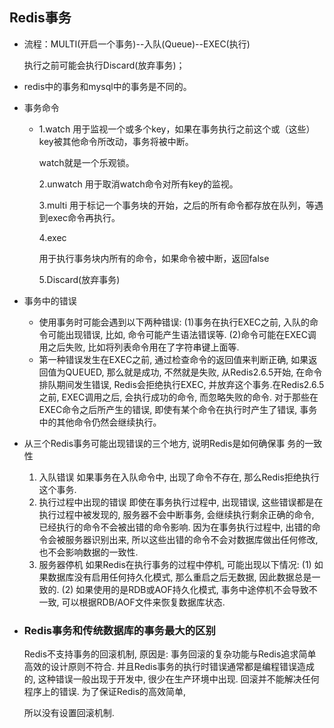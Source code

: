 ## Redis事务

- 流程：MULTI(开启一个事务)--入队(Queue)--EXEC(执行)

  执行之前可能会执行Discard(放弃事务)；

- redis中的事务和mysql中的事务是不同的。

- 事务命令

  - 1.watch 
    用于监视一个或多个key，如果在事务执行之前这个或（这些）key被其他命令所改动，事务将被中断。

    watch就是一个乐观锁。

    2.unwatch 
    用于取消watch命令对所有key的监视。

    3.multi 
    用于标记一个事务块的开始，之后的所有命令都存放在队列，等遇到exec命令再执行。

    4.exec 
    
    用于执行事务块内所有的命令，如果命令被中断，返回false 
    
    5.Discard(放弃事务)

- 事务中的错误

  - 使用事务时可能会遇到以下两种错误:
    (1)事务在执行EXEC之前, 入队的命令可能出现错误, 比如, 命令可能产生语法错误等.
    (2)命令可能在EXEC调用之后失败, 比如将列表命令用在了字符串键上面等.
  - 第一种错误发生在EXEC之前, 通过检查命令的返回值来判断正确, 如果返回值为QUEUED, 那么就是成功, 不然就是失败, 从Redis2.6.5开始, 在命令排队期间发生错误, Redis会拒绝执行EXEC, 并放弃这个事务.在Redis2.6.5之前, EXEC调用之后, 会执行成功的命令, 而忽略失败的命令.
    对于那些在EXEC命令之后所产生的错误, 即使有某个命令在执行时产生了错误, 事务中的其他命令仍然会继续执行。

- 从三个Redis事务可能出现错误的三个地方, 说明Redis是如何确保事
  务的一致性
  1. 入队错误
  如果事务在入队命令中, 出现了命令不存在, 那么Redis拒绝执行这个事务.
  2. 执行过程中出现的错误
  即使在事务执行过程中, 出现错误, 这些错误都是在执行过程中被发现的, 服务器不会中断事务, 会继续执行剩余正确的命令, 已经执行的命令不会被出错的命令影响. 因为在事务执行过程中, 出错的命令会被服务器识别出来, 所以这些出错的命令不会对数据库做出任何修改, 也不会影响数据的一致性.
  3. 服务器停机
  如果Redis在执行事务的过程中停机, 可能出现以下情况:
  (1) 如果数据库没有启用任何持久化模式, 那么重启之后无数据, 因此数据总是一致的.
  (2) 如果使用的是RDB或AOF持久化模式, 事务中途停机不会导致不一致, 可以根据RDB/AOF文件来恢复数据库状态.

- ### Redis事务和传统数据库的事务最大的区别

  Redis不支持事务的回滚机制, 原因是: 事务回滚的复杂功能与Redis追求简单高效的设计原则不符合. 并且Redis事务的执行时错误通常都是编程错误造成的, 这种错误一般出现于开发中, 很少在生产环境中出现. 回滚并不能解决任何程序上的错误. 为了保证Redis的高效简单, 

  所以没有设置回滚机制.